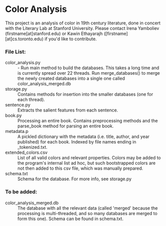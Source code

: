 # Color Analysis

This project is an analysis of color in 19th century literature, done in concert with the Literary Lab at Stanford University. Please contact Irena Yamboliev (firstname[at]stanford.edu) or Kawin Ethayarajh ([firstname][at]cs.toronto.edu) if you'd like to contribute.


### File List:

<dl>
  <dt>color_analysis.py</dt>
  <dd>- Run main method to build the databases. This takes a long time and is currently spread over 22 threads. Run merge_databases() to merge the newly created databases into a single one called color_analysis_merged.db</dd>

  <dt>storage.py</dt>
  <dd>Contains methods for insertion into the smaller databases (one for each thread).</dd>

  <dt>sentence.py</dt>
  <dd>Extracts the salient features from each sentence.</dd>

  <dt>book.py</dt>
  <dd>Processing an entire book. Contains preprocessing methods and the parse_book method for parsing an entire book.</dd>

  <dt>metadata.p</dt>
  <dd>A pickled dictionary with the metadata (i.e. title, author, and year published) for each book. Indexed by file names ending in _tokenized.txt.</dd>

  <dt>extended_colors.csv</dt>
  <dd>List of all valid colors and relevant properties. Colors may be added to the program's internal list ad hoc, but such bootstrapped colors are not then added to this csv file, which was manually prepared.</dd>

  <dt>schema.txt</dt>
  <dd>Schema for the database. For more info, see storage.py</dd>
</dl>


### To be added:

<dl>
  <dt>color_analysis_merged.db</dt>
  <dd>The database with all the relevant data (called 'merged' because the processing is multi-threaded, and so many databases are merged to form this one). Schema can be found in schema.txt.</dd>
</dl>
